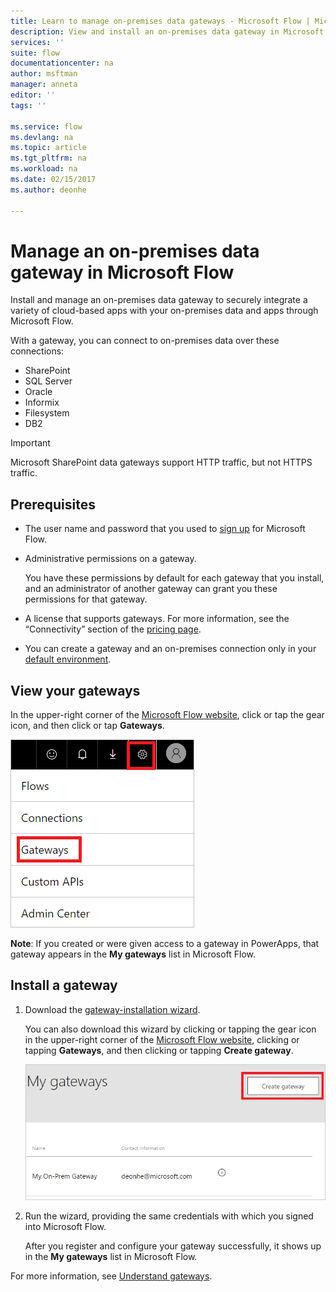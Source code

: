 ```yaml
---
title: Learn to manage on-premises data gateways - Microsoft Flow | Microsoft Docs
description: View and install an on-premises data gateway in Microsoft Flow
services: ''
suite: flow
documentationcenter: na
author: msftman
manager: anneta
editor: ''
tags: ''

ms.service: flow
ms.devlang: na
ms.topic: article
ms.tgt_pltfrm: na
ms.workload: na
ms.date: 02/15/2017
ms.author: deonhe

---
```

# Manage an on-premises data gateway in Microsoft Flow
Install and manage an on-premises data gateway to securely integrate a variety of cloud-based apps with your on-premises data and apps through Microsoft Flow.

With a gateway, you can connect to on-premises data over these connections:

* SharePoint
* SQL Server
* Oracle
* Informix
* Filesystem
* DB2

> [!IMPORTANT]
> Microsoft SharePoint data gateways support HTTP traffic, but not HTTPS traffic.
> 
> 

## Prerequisites
* The user name and password that you used to [sign up](sign-up-sign-in.md) for Microsoft Flow.
* Administrative permissions on a gateway.
  
  You have these permissions by default for each gateway that you install, and an administrator of another gateway can grant you these permissions for that gateway.
* A license that supports gateways. For more information, see the “Connectivity” section of the [pricing page](https://flow.microsoft.com/pricing/).
* You can create a gateway and an on-premises connection only in your [default environment](environments-overview-maker.md).

## View your gateways
In the upper-right corner of the [Microsoft Flow website](https://flow.microsoft.com), click or tap the gear icon, and then click or tap **Gateways**.

![Gateway under manage][1]

**Note**: If you created or were given access to a gateway in PowerApps, that gateway appears in the **My gateways** list in Microsoft Flow.

## Install a gateway
1. Download the [gateway-installation wizard](https://go.microsoft.com/fwlink/?LinkID=820580&clcid=0x409).
   
    You can also download this wizard by clicking or tapping the gear icon in the upper-right corner of the [Microsoft Flow website](https://flow.microsoft.com), clicking or tapping **Gateways**, and then clicking or tapping **Create gateway**.
   
    ![Gateway installation][2]
2. Run the wizard, providing the same credentials with which you signed into Microsoft Flow.
   
    After you register and configure your gateway successfully, it shows up in the **My gateways** list in Microsoft Flow.

For more information, see [Understand gateways](gateway-reference.md).

<!-- Image references -->
[1]: ./media/manage-gateway/view-gateways.png
[2]: ./media/manage-gateway/list-gateways.png
